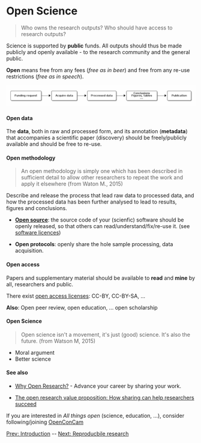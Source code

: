 # Open Science

> Who owns the research outputs? Who should have access to research outputs?

Science is supported by **public** funds. All outputs should thus be
made publicly and openly available - to the research community and the
general public.

**Open** means free from any fees (*free as in beer*) and free from
any re-use restrictions (*free as in speech*).


![Research workflow](./figs/research-workflow.png)

#### Open data

The **data**, both in raw and processed form, and its annotation
(**metadata**) that accompanies a scientific paper (discovery) should
be freely/publicly available and should be free to re-use.

#### Open methodology

> An open methodology is simply one which has been described in
> sufficient detail to allow other researchers to repeat the work and
> apply it elsewhere (from Waton M., 2015)

Describe and release the process that lead raw data to processed data,
and how the processed data has been further analysed to lead to
results, figures and conclusions.

- **[Open source](http://opensource.org/osd)**: the source code of
  your (scienfic) software should be openly released, so that others
  can read/understand/fix/re-use it. (see
  [software licences](http://opensource.org/licenses))

- **Open protocols**: openly share the hole sample processing, data
  acquisition.

#### Open access

Papers and supplementary material should be available to **read** and
**mine** by all, researchers and public.

There exist
[open access licenses](https://creativecommons.org/licenses/): CC-BY,
CC-BY-SA, ...

**Also**: Open peer review, open education, ... open scholarship 

#### Open Science

> Open science isn't a movement, it's just (good) science. It's also
> the future. (from Watson M, 2015)

- Moral argument
- Better science

#### See also 

- [Why Open Research?](http://whyopenresearch.org/) - Advance your
  career by sharing your work.

- [The open research value proposition: How sharing can help researchers succeed](https://figshare.com/articles/The_open_research_value_proposition_How_sharing_can_help_researchers_succeed/1619902)

If you are interested in *All things open* (science, education, ...),
consider following/joining [OpenConCam](http://www.openconcam.org/)

[Prev: Introduction](./01-intro.md) -- [Next: Reproducbile research](./03-rr.md)
